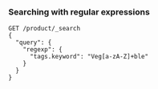 ### Searching with regular expressions

```
GET /product/_search
{
  "query": {
    "regexp": {
      "tags.keyword": "Veg[a-zA-Z]+ble"
    }
  }
}
```